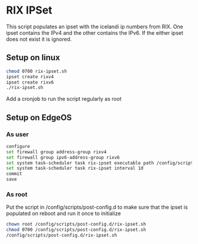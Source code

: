 # RIX IPSet
This script populates an ipset with the icelandi ip numbers from RIX. One ipset contains the IPv4 and the other contains the IPv6.
If the either ipset does not exist it is ignored.

## Setup on linux 
```bash
chmod 0700 rix-ipset.sh
ipset create rixv4
ipset create rixv6
./rix-ipset.sh
```
Add a cronjob to run the script regularly as root

## Setup on EdgeOS
### As user
```bash
configure
set firewall group address-group rixv4
set firewall group ipv6-address-group rixv6
set system task-scheduler task rix-ipset executable path /config/scripts/post-config.d/rix-ipset.sh
set system task-scheduler task rix-ipset interval 1d
commit
save
```
### As root
Put the script in /config/scripts/post-config.d to make sure that the ipset is populated on reboot and run it once to initialize
```bash
chown root /config/scripts/post-config.d/rix-ipset.sh
chmod 0700 /config/scripts/post-config.d/rix-ipset.sh
/config/scripts/post-config.d/rix-ipset.sh
```

